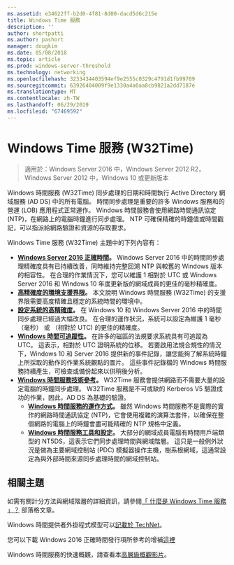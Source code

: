 ```yaml
---
ms.assetid: e34622ff-b2d0-4f81-8d00-dacd5d6c215e
title: Windows Time 服務
description: ''
author: shortpatti
ms.author: pashort
manager: dougkim
ms.date: 05/08/2018
ms.topic: article
ms.prod: windows-server-threshold
ms.technology: networking
ms.openlocfilehash: 3233434403594ef9e2555c0329c4791d1fb99709
ms.sourcegitcommit: 63926404009f9e1330a4a0aa8cb9821a2dd7187e
ms.translationtype: MT
ms.contentlocale: zh-TW
ms.lasthandoff: 06/29/2019
ms.locfileid: "67469592"
---
```

# <a name="windows-time-service-w32time"></a>Windows Time 服務 (W32Time)

>適用於：Windows Server 2016 中，Windows Server 2012 R2，Windows Server 2012 中，Windows 10 或更新版本

Windows 時間服務 (W32Time) 同步處理的日期和時間執行 Active Directory 網域服務 (AD DS) 中的所有電腦。 時間同步處理是重要的許多 Windows 服務和的營運 (LOB) 應用程式正常運作。 Windows 時間服務會使用網路時間通訊協定 (NTP)，在網路上的電腦時鐘進行同步處理。 NTP 可確保精確的時鐘值或時間戳記，可以指派給網路驗證和資源的存取要求。

Windows Time 服務 (W32Time) 主題中的下列內容有：
- **[Windows Server 2016 正確時間](accurate-time.md)。** Windows Server 2016 中的時間同步處理精確度具有已持續改善，同時維持完整回溯 NTP 與較舊的 Windows 版本的相容性。 在合理的作業情況下，您可以維護 1 相對於 UTC 或 Windows Server 2016 和 Windows 10 年度更新版的網域成員的更佳的毫秒精確度。
- **[高精確度的環境支援界限](support-boundary.md)。** 本文說明 Windows 時間服務 (W32Time) 的支援界限需要高度精確且穩定的系統時間的環境中。
- **[設定系統的高精確度](configuring-systems-for-high-accuracy.md)。** 在 Windows 10 和 Windows Server 2016 中的時間同步處理已經過大幅改良。  在合理的運作狀況，系統可以設定為維護 1 毫秒 （毫秒） 或 （相對於 UTC) 的更佳的精確度。
- **[Windows 時間可追蹤性](windows-time-for-traceability.md)。** 在許多的磁區的法規要求系統具有可追蹤為 UTC。  這表示，相對於 UTC 證明系統的位移。  若要啟用法規合規性的情況下，Windows 10 和 Server 2016 提供新的事件記錄，讓您能夠了解系統時鐘上所採取的動作的作業系統觀點的圖片。  這些事件記錄檔的 Windows 時間服務持續產生，可檢查或備份起來以供稍後分析。
- **[Windows 時間服務技術參考](windows-time-service-tech-ref.md)。** W32Time 服務會提供網路而不需要大量的設定電腦的時鐘同步處理。 W32Time 服務是不可或缺的 Kerberos V5 驗證成功的作業，因此，AD DS 為基礎的驗證。
    - **[Windows 時間服務的運作方式](How-the-Windows-Time-Service-Works.md)。** 雖然 Windows 時間服務不是實際的實作的網路時間通訊協定 (NTP)，它會使用複雜的演算法套件，以確保在整個網路的電腦上的時鐘會盡可能精確的 NTP 規格中定義。
    - **[Windows 時間服務工具和設定](Windows-Time-Service-Tools-and-Settings.md)。** 大部分的網域成員電腦有時間用戶端類型的 NT5DS，這表示它們同步處理時間與網域階層。 這只是一般例外狀況是做為主要網域控制站 (PDC) 模擬器操作主機，樹系根網域，這通常設定為與外部時間來源同步處理時間的網域控制站。


## <a name="related-topics"></a>相關主題
如需有關計分方法與網域階層的詳細資訊，請參閱[「 什麼是 Windows Time 服務 」？](https://blogs.msdn.microsoft.com/w32time/2007/07/07/what-is-windows-time-service/) 部落格文章。

Windows 時間提供者外掛程式模型可以[記載於 TechNet](https://msdn.microsoft.com/library/windows/desktop/ms725475%28v=vs.85%29.aspx)。

您可以下載 Windows 2016 正確時間發行項所參考的增補[這裡](https://windocs.blob.core.windows.net/windocs/WindowsTimeSyncAccuracy_Addendum.pdf)

Windows 時間服務的快速概觀，請查看本[高層級概觀影片](https://aka.ms/WS2016TimeVideo)。
